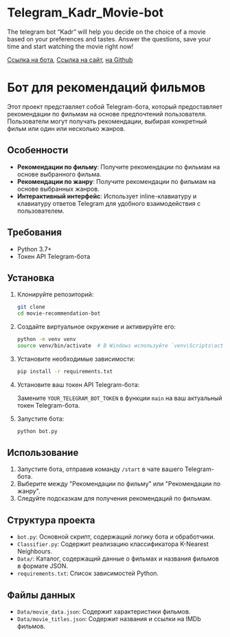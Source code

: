 # Telegram_Kadr_Movie-bot
 The telegram bot “Kadr” will help you decide on the choice of a movie based on your preferences and tastes. Answer the questions, save your time and start watching the movie right now!

[Ссылка на бота](https://t.me/kadr_movie_bot),
[Ссылка на сайт](https://kadrmovie.streamlit.app/), [на Github](https://github.com/Iasm789/Kadr_Movie_Recommender)



# Бот для рекомендаций фильмов

Этот проект представляет собой Telegram-бота, который предоставляет рекомендации по фильмам на основе предпочтений пользователя. Пользователи могут получать рекомендации, выбирая конкретный фильм или один или несколько жанров.

## Особенности

- **Рекомендации по фильму**: Получите рекомендации по фильмам на основе выбранного фильма.
- **Рекомендации по жанру**: Получите рекомендации по фильмам на основе выбранных жанров.
- **Интерактивный интерфейс**: Использует inline-клавиатуру и клавиатуру ответов Telegram для удобного взаимодействия с пользователем.

## Требования

- Python 3.7+
- Токен API Telegram-бота

## Установка

1. Клонируйте репозиторий:

    ```sh
    git clone 
    cd movie-recommendation-bot
    ```

2. Создайте виртуальное окружение и активируйте его:

    ```sh
    python -m venv venv
    source venv/bin/activate  # В Windows используйте `venv\Scripts\activate`
    ```

3. Установите необходимые зависимости:

    ```sh
    pip install -r requirements.txt
    ```

4. Установите ваш токен API Telegram-бота:

    Замените `YOUR_TELEGRAM_BOT_TOKEN` в функции `main` на ваш актуальный токен Telegram-бота.

5. Запустите бота:

    ```sh
    python bot.py
    ```

## Использование

1. Запустите бота, отправив команду `/start` в чате вашего Telegram-бота.
2. Выберите между "Рекомендации по фильму" или "Рекомендации по жанру".
3. Следуйте подсказкам для получения рекомендаций по фильмам.

## Структура проекта

- `bot.py`: Основной скрипт, содержащий логику бота и обработчики.
- `Classifier.py`: Содержит реализацию классификатора K-Nearest Neighbours.
- `Data/`: Каталог, содержащий данные о фильмах и названия фильмов в формате JSON.
- `requirements.txt`: Список зависимостей Python.

## Файлы данных

- `Data/movie_data.json`: Содержит характеристики фильмов.
- `Data/movie_titles.json`: Содержит названия и ссылки на IMDb фильмов.




